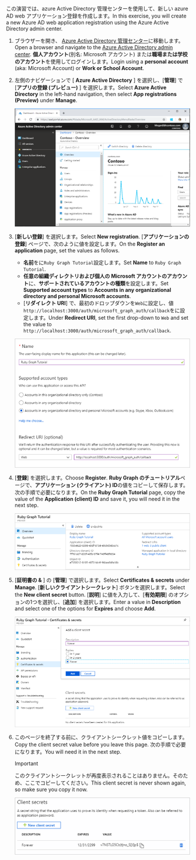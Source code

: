 <!-- markdownlint-disable MD002 MD041 -->

<span data-ttu-id="678ce-101">この演習では、azure Active Directory 管理センターを使用して、新しい azure AD web アプリケーション登録を作成します。</span><span class="sxs-lookup"><span data-stu-id="678ce-101">In this exercise, you will create a new Azure AD web application registration using the Azure Active Directory admin center.</span></span>

1. <span data-ttu-id="678ce-102">ブラウザーを開き、 [Azure Active Directory 管理センター](https://aad.portal.azure.com)に移動します。</span><span class="sxs-lookup"><span data-stu-id="678ce-102">Open a browser and navigate to the [Azure Active Directory admin center](https://aad.portal.azure.com).</span></span> <span data-ttu-id="678ce-103">**個人アカウント**(別名: Microsoft アカウント) または**職場または学校のアカウント**を使用してログインします。</span><span class="sxs-lookup"><span data-stu-id="678ce-103">Login using a **personal account** (aka: Microsoft Account) or **Work or School Account**.</span></span>

1. <span data-ttu-id="678ce-104">左側のナビゲーションで [ **Azure Active Directory** ] を選択し、[**管理**] で [**アプリの登録 (プレビュー)** ] を選択します。</span><span class="sxs-lookup"><span data-stu-id="678ce-104">Select **Azure Active Directory** in the left-hand navigation, then select **App registrations (Preview)** under **Manage**.</span></span>

    ![<span data-ttu-id="678ce-105">アプリの登録のスクリーンショット</span><span class="sxs-lookup"><span data-stu-id="678ce-105">A screenshot of the App registrations</span></span> ](./images/aad-portal-app-registrations.png)

1. <span data-ttu-id="678ce-106">[**新しい登録**] を選択します。</span><span class="sxs-lookup"><span data-stu-id="678ce-106">Select **New registration**.</span></span> <span data-ttu-id="678ce-107">[**アプリケーションの登録**] ページで、次のように値を設定します。</span><span class="sxs-lookup"><span data-stu-id="678ce-107">On the **Register an application** page, set the values as follows.</span></span>

    - <span data-ttu-id="678ce-108">**名前**をに`Ruby Graph Tutorial`設定します。</span><span class="sxs-lookup"><span data-stu-id="678ce-108">Set **Name** to `Ruby Graph Tutorial`.</span></span>
    - <span data-ttu-id="678ce-109">**任意の組織ディレクトリおよび個人の Microsoft アカウントのアカウント**に、**サポートされているアカウントの種類**を設定します。</span><span class="sxs-lookup"><span data-stu-id="678ce-109">Set **Supported account types** to **Accounts in any organizational directory and personal Microsoft accounts**.</span></span>
    - <span data-ttu-id="678ce-110">[**リダイレクト URI**] で、最初のドロップダウンを`Web`に設定し、値`http://localhost:3000/auth/microsoft_graph_auth/callback`をに設定します。</span><span class="sxs-lookup"><span data-stu-id="678ce-110">Under **Redirect URI**, set the first drop-down to `Web` and set the value to `http://localhost:3000/auth/microsoft_graph_auth/callback`.</span></span>

    ![[アプリケーションの登録] ページのスクリーンショット](./images/aad-register-an-app.png)

1. <span data-ttu-id="678ce-112">[**登録**] を選択します。</span><span class="sxs-lookup"><span data-stu-id="678ce-112">Choose **Register**.</span></span> <span data-ttu-id="678ce-113">**Ruby Graph のチュートリアル**ページで、**アプリケーション (クライアント) ID**の値をコピーして保存します。次の手順で必要になります。</span><span class="sxs-lookup"><span data-stu-id="678ce-113">On the **Ruby Graph Tutorial** page, copy the value of the **Application (client) ID** and save it, you will need it in the next step.</span></span>

    ![新しいアプリの登録のアプリケーション ID のスクリーンショット](./images/aad-application-id.png)

1. <span data-ttu-id="678ce-115">[**証明書の &** ] の [**管理**] で選択します。</span><span class="sxs-lookup"><span data-stu-id="678ce-115">Select **Certificates & secrets** under **Manage**.</span></span> <span data-ttu-id="678ce-116">[**新しいクライアントシークレット**] ボタンを選択します。</span><span class="sxs-lookup"><span data-stu-id="678ce-116">Select the **New client secret** button.</span></span> <span data-ttu-id="678ce-117">[**説明**] に値を入力して、[**有効期限**] のオプションの1つを選択し、[**追加**] を選択します。</span><span class="sxs-lookup"><span data-stu-id="678ce-117">Enter a value in **Description** and select one of the options for **Expires** and choose **Add**.</span></span>

    ![[クライアントシークレットの追加] ダイアログのスクリーンショット](./images/aad-new-client-secret.png)

1. <span data-ttu-id="678ce-119">このページを終了する前に、クライアントシークレット値をコピーします。</span><span class="sxs-lookup"><span data-stu-id="678ce-119">Copy the client secret value before you leave this page.</span></span> <span data-ttu-id="678ce-120">次の手順で必要になります。</span><span class="sxs-lookup"><span data-stu-id="678ce-120">You will need it in the next step.</span></span>

    > [!IMPORTANT]
    > <span data-ttu-id="678ce-121">このクライアントシークレットが再度表示されることはありません。そのため、ここでコピーしてください。</span><span class="sxs-lookup"><span data-stu-id="678ce-121">This client secret is never shown again, so make sure you copy it now.</span></span>

    ![新しく追加されたクライアントシークレットのスクリーンショット](./images/aad-copy-client-secret.png)
